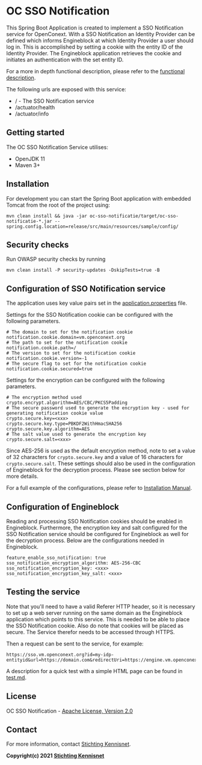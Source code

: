 # OC SSO Notification

This Spring Boot Application is created to implement a SSO Notification service for OpenConext.
With a SSO Notification an Identity Provider can be defined which informs Engineblock at which Identity Provider a user 
should log in. This is accomplished by setting a cookie with the entity ID of the Identity Provider. The Engineblock
application retrieves the cookie and initiates an authentication with the set entity ID.

For a more in depth functional description, please refer to the [functional description](release/src/site/markdown/docs/functional-description.md).

The following urls are exposed with this service:

- / - The SSO Notification service
- /actuator/health
- /actuator/info

## Getting started

The OC SSO Notification Service utilises:

- OpenJDK 11
- Maven 3+

## Installation

For development you can start the Spring Boot application with embedded Tomcat from the root of the project using:

    mvn clean install && java -jar oc-sso-notificatie/target/oc-sso-notificatie-*.jar --spring.config.location=release/src/main/resources/sample/config/

## Security checks

Run OWASP security checks by running

    mvn clean install -P security-updates -DskipTests=true -B

## Configuration of SSO Notification service

The application uses key value pairs set in the [application.properties](release/src/main/resources/sample/config/application.properties) 
file.

Settings for the SSO Notification cookie can be configured with the following parameters.

    # The domain to set for the notification cookie
    notification.cookie.domain=vm.openconext.org
    # The path to set for the notification cookie
    notification.cookie.path=/
    # The version to set for the notification cookie
    notification.cookie.version=-1
    # The secure flag to set for the notification cookie
    notification.cookie.secured=true

Settings for the encryption can be configured with the following parameters.

    # The encryption method used
    crypto.encrypt.algorithm=AES/CBC/PKCS5Padding
    # The secure password used to generate the encryption key - used for generating notification cookie value    
    crypto.secure.key=<xxx>
    crypto.secure.key.type=PBKDF2WithHmacSHA256
    crypto.secure.key.algorithm=AES
    # The salt value used to generate the encryption key
    crypto.secure.salt=<xxx>

Since AES-256 is used as the default encryption method, note to set a value of 32 characters for `crypto.secure.key` 
and a value of 16 characters for `crypto.secure.salt`. These settings should also be used in the configuration of 
Engineblock for the decryption process. Please see section below for more details.

For a full example of the configurations, please refer to [Installation Manual](release/src/site/markdown/docs/installation-manual.md).

## Configuration of Engineblock

Reading and processing SSO Notification cookies should be enabled in Engineblock. Furthermore, the encryption key
and salt configured for the SSO Notification service should be configured for Engineblock as well for the decryption
process. Below are the configurations needed in Engineblock.

    feature_enable_sso_notification: true
    sso_notification_encryption_algorithm: AES-256-CBC
    sso_notification_encryption_key: <xxx>
    sso_notification_encryption_key_salt: <xxx>

## Testing the service

Note that you'll need to have a valid Referer HTTP header, so it is necessary to set up a web server running on the 
same domain as the Engineblock application which points to this service. This is needed to be able to place the SSO 
Notification cookie. Also do note that cookies will be placed as secure. The Service therefor needs to be accessed 
through HTTPS.

Then a request can be sent to the service, for example:

    https://sso.vm.openconext.org?id=my-idp-entityid&url=https://domain.com&redirectUri=https://engine.vm.openconext.org

A description for a quick test with a simple HTML page can be found in [test.md](release/src/site/markdown/docs/test.md).

## License

OC SSO Notification - [Apache License, Version 2.0](LICENSE-2.0.txt)

## Contact
For more information, contact [Stichting Kennisnet](mailto:implementaties@kennisnet.nl).

**Copyright(c) 2021 [Stichting Kennisnet]**

[//]: # (These are reference links used in the body of this note)
   [Stichting Kennisnet]: <http://www.kennisnet.nl>
